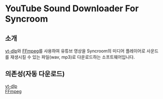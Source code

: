 # YouTube Sound Downloader For Syncroom
## 소개
[yt-dlp](https://github.com/yt-dlp/yt-dlp)와 [FFmpeg](https://ffmpeg.org/)를 사용하여 유튜브 영상을 Syncroom의 미디어 플레이어로 사운드를 재생시킬 수 있는 파일(wav, mp3)로 다운로드하는 소프트웨어입니다.
## 의존성(자동 다운로드)
[yt-dlp](https://github.com/yt-dlp/yt-dlp)   
[FFmpeg](https://ffmpeg.org/)